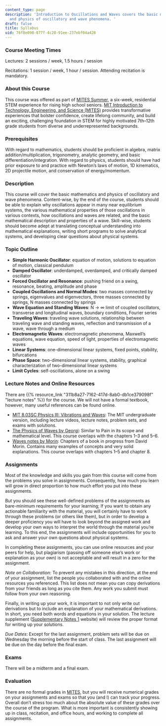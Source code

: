 ```yaml
---
content_type: page
description: 'Introduction to Oscillations and Waves covers the basic mathematics
  and physics of oscillatory and wave phenomena. '
draft: false
title: Syllabus
uid: 76f8e098-877f-4c20-91ee-237ebf04a428
---
```

### Course Meeting Times

Lectures: 2 sessions / week, 1.5 hours / session

Recitations: 1 session / week, 1 hour / session. Attending recitation is mandatory.

### About this Course

This course was offered as part of [MITES Summer](https://mites.mit.edu/discover-mites/mites-summer/), a six-week, residential STEM experience for rising high school seniors. [MIT Introduction to Technology, Engineering, and Science (MITES)](https://mites.mit.edu/) provides transformative experiences that bolster confidence, create lifelong community, and build an exciting, challenging foundation in STEM for highly motivated 7th–12th grade students from diverse and underrepresented backgrounds.

### Prerequisites

With regard to mathematics, students should be proficient in algebra, matrix addition/multiplication, trigonometry, analytic geometry, and basic differentiation/integration. With regard to physics, students should have had prior exposure to and practice with Newton’s laws of motion, 1D kinematics, 2D projectile motion, and conservation of energy/momentum.

### Description

This course will cover the basic mathematics and physics of oscillatory and wave phenomena. Content-wise, by the end of the course, students should be able to explain why oscillations appear in many near equilibrium systems, the various mathematical properties of those oscillations in various contexts, how oscillations and waves are related, and the basic mathematical description and properties of a wave. Skill-wise, students should become adept at translating conceptual understanding into mathematical explanations, writing short programs to solve analytical systems, and developing clear questions about physical systems.

### Topic Outline

- **Simple Harmonic Oscillator**: equation of motion, solutions to equation of motion, classical pendulum
- **Damped Oscillator**: underdamped, overdamped, and critically damped oscillator
- **Forced Oscillator and Resonance**: pushing friend on a swing, resonance, beating, amplitude and phase
- **Coupled Oscillations and Normal Modes**: two masses connected by springs, eigenvalues and eigenvectors, three masses connected by springs, N masses connected by springs
- **Wave Equation and Standing Waves**: N → ∞ limit of coupled oscillators, transverse and longitudinal waves, boundary conditions, Fourier series
- **Traveling Waves**: traveling wave solutions, relationship between traveling wave and standing waves, reflection and transmission of a wave, wave through a medium
- **Electromagnetic Waves**: electromagnetic phenomena, Maxwell’s equations, wave equation, speed of light, properties of electromagnetic waves
- **Linear Systems**: one-dimensional linear systems, fixed points, stability, bifurcations
- **Phase Space**: two-dimensional linear systems, stability, graphical characterization of two-dimensional linear systems
- **Limit Cycles**: self-oscillations, alone on a swing

### Lecture Notes and Online Resources

There are {{% resource_link "311b8a27-7162-417d-8ab0-db1ce379098f" "lecture notes" %}} for the course. We will not have a formal textbook, however, many useful references can be found online.

- [MIT 8.03SC Physics III: Vibrations and Waves](https://ocw.mit.edu/courses/8-03sc-physics-iii-vibrations-and-waves-fall-2016/): The MIT undergraduate version, including lecture videos, lecture notes, problem sets, and exams with solutions.
- [The Physics of Waves by Georgi](https://sites.harvard.edu/hgeorgi/physics-of-wave-files/): Similar to Pain in its scope and mathematical level. This course overlaps with the chapters 1–3 and 5–6.
- [Waves notes by Morin](https://scholar.harvard.edu/david-morin/waves): Chapters of a book in progress from David Morin. Contains many examples of concepts and very solid explanations. This course overlaps with chapters 1–5 and chapter 8.

### Assignments

Most of the knowledge and skills you gain from this course will come from the problems you solve in assignments. Consequently, how much you learn will grow in direct proportion to how much effort you put into these assignments.  

But you should see these well-defined problems of the assignments as bare-minimum requirements for your learning; If you want to obtain any actionable familiarity with the material, you will certainly have to work through these problems (or others like them), but in order to develop a deeper proficiency you will have to look beyond the assigned work and develop your own ways to interpret the world through the material you’re learning. To this end, the assignments will include opportunities for you to ask and answer your own questions about physical systems.

In completing these assignments, you can use online resources and your peers for help, but plagiarism (passing off someone else’s work or explanation as your own) is not acceptable and will result in a zero for the assignment.

*Note on Collaboration*: To prevent any mistakes in this direction, at the end of your assignment, list the people you collaborated with and the online resources you referenced. This list does not mean you can copy derivations from your friends as long as you cite them. Any work you submit must follow from your own reasoning.

Finally, in writing up your work, it is important to not only write out derivations but to include an explanation of your mathematical derivations. In short, you need both words and equations in your solution. The lecture supplement ([Supplementary Notes 1](https://draft.ocw.mit.edu/courses/res-8-009-introduction-to-oscillations-and-waves-summer-2017/resources/mitres_8_009su17_sup01/) website) will review the proper format for writing up your solutions.

*Due Dates*: Except for the last assignment, problem sets will be due on Wednesday the morning before the start of class. The last assignment will be due on the day before the final exam.

### Exams

There will be a midterm and a final exam.

### Evaluation

There are no formal grades in [MITES](https://oeop.mit.edu/programs/mites/program-details), but you will receive numerical grades on your assignments and exams so that you (and I) can track your progress. Overall don’t stress too much about the absolute value of these grades over the course of the program. What is more important is consistently showing up in class, recitation, and office hours, and working to complete all assignments.